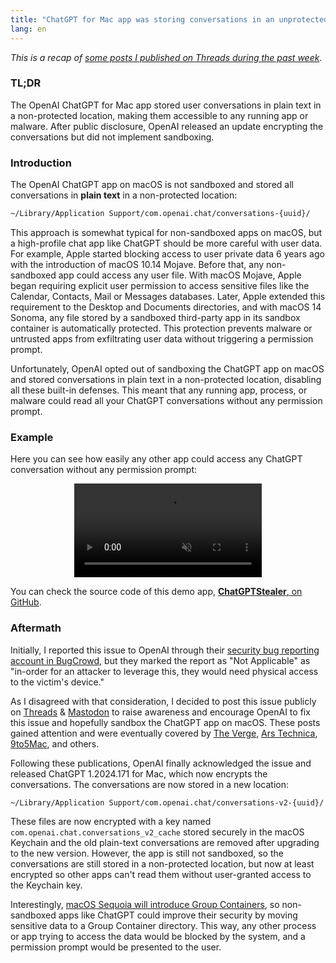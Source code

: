```yaml
---
title: "ChatGPT for Mac app was storing conversations in an unprotected location"
lang: en
---
```


_This is a recap of [some posts I published on Threads during the past week][threads]._

### TL;DR

The OpenAI ChatGPT for Mac app stored user conversations in plain text in a non-protected location, making them accessible to any running app or malware. After public disclosure, OpenAI released an update encrypting the conversations but did not implement sandboxing.

### Introduction

The OpenAI ChatGPT app on macOS is not sandboxed and stored all conversations in **plain text** in a non-protected location:

```bash
~/Library/Application Support/com.openai.chat/conversations-{uuid}/
```

This approach is somewhat typical for non-sandboxed apps on macOS, but a high-profile chat app like ChatGPT should be more careful with user data. For example, Apple started blocking access to user private data 6 years ago with the introduction of macOS 10.14 Mojave. Before that, any non-sandboxed app could access any user file. With macOS Mojave, Apple began requiring explicit user permission to access sensitive files like the Calendar, Contacts, Mail or Messages databases. Later, Apple extended this requirement to the Desktop and Documents directories, and with macOS 14 Sonoma, any file stored by a sandboxed third-party app in its sandbox container is automatically protected. This protection prevents malware or untrusted apps from exfiltrating user data without triggering a permission prompt.

Unfortunately, OpenAI opted out of sandboxing the ChatGPT app on macOS and stored conversations in plain text in a non-protected location, disabling all these built-in defenses. This meant that any running app, process, or malware could read all your ChatGPT conversations without any permission prompt.

### Example

Here you can see how easily any other app could access any ChatGPT conversation without any permission prompt:

<center>
<video autoplay loop playsinline muted style="max-width: 100%;" src="/media/2024/07/chatgptstealer-demo.mp4"></video>
</center>

You can check the source code of this demo app, [**ChatGPTStealer**, on GitHub](https://github.com/pvieito/ChatGPTStealer).

### Aftermath

Initially, I reported this issue to OpenAI through their [security bug reporting account in BugCrowd](https://bugcrowd.com/openai), but they marked the report as "Not Applicable" as "in-order for an attacker to leverage this, they would need physical access to the victim's device."

As I disagreed with that consideration, I decided to post this issue publicly on [Threads][threads] & [Mastodon][mastodon] to raise awareness and encourage OpenAI to fix this issue and hopefully sandbox the ChatGPT app on macOS. These posts gained attention and were eventually covered by [The Verge](https://www.theverge.com/2024/7/3/24191636/openai-chatgpt-mac-app-conversations-plain-text), [Ars Technica](https://arstechnica.com/ai/2024/07/chatgpts-much-heralded-mac-app-was-storing-conversations-as-plain-text/), [9to5Mac](https://9to5mac.com/2024/07/03/chatgpt-macos-conversations-plain-text/), and others.

Following these publications, OpenAI finally acknowledged the issue and released ChatGPT 1.2024.171 for Mac, which now encrypts the conversations. The conversations are now stored in a new location:

```bash
~/Library/Application Support/com.openai.chat/conversations-v2-{uuid}/
```

These files are now encrypted with a key named `com.openai.chat.conversations_v2_cache` stored securely in the macOS Keychain and the old plain-text conversations are removed after upgrading to the new version. However, the app is still not sandboxed, so the conversations are still stored in a non-protected location, but now at least encrypted so other apps can't read them without user-granted access to the Keychain key.

Interestingly, [macOS Sequoia will introduce Group Containers](https://developer.apple.com/wwdc24/10123?time=743), so non-sandboxed apps like ChatGPT could improve their security by moving sensitive data to a Group Container directory. This way, any other process or app trying to access the data would be blocked by the system, and a permission prompt would be presented to the user.

[threads]: https://www.threads.net/@pvieito/post/C85NVV6hvF6?xmt=AQGz2aGyO79t7rDf_sy_9CCnwG61rDGEsdERLEa6TbqZ0g
[mastodon]: https://mastodon.social/@pvieito/112713171065724442
